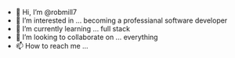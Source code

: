 - 👋 Hi, I’m @robmill7
- 👀 I’m interested in ... becoming a professianal software developer
- 🌱 I’m currently learning ... full stack
- 💞️ I’m looking to collaborate on ... everything
- 📫 How to reach me ... 

<!---
robmill7/robmill7 is a ✨ special ✨ repository because its `README.md` (this file) appears on your GitHub profile.
You can click the Preview link to take a look at your changes.
--->
